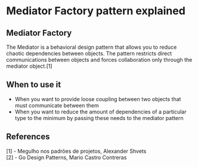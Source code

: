 # Mediator Factory pattern explained

## Mediator Factory
The Mediator is a behavioral design pattern that allows you to reduce chaotic dependencies between objects. The pattern restricts direct communications between objects and forces collaboration only through the mediator object.[1]

## When to use it
* When you want to provide loose coupling between two objects that must communicate between them
* When you want to reduce the amount of dependencies of a particular type to the minimum by passing these needs to the mediator pattern

## References
[1] - Megulho nos padrões de projetos, Alexander Shvets  
[2] - Go Design Patterns, Mario Castro Contreras